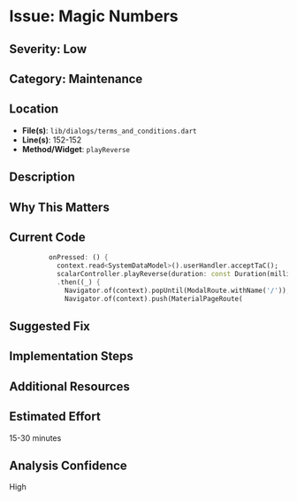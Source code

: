 # Issue: Magic Numbers

## Severity: Low

## Category: Maintenance

## Location
- **File(s)**: `lib/dialogs/terms_and_conditions.dart`
- **Line(s)**: 152-152
- **Method/Widget**: `playReverse`

## Description


## Why This Matters


## Current Code
```dart
          onPressed: () {
            context.read<SystemDataModel>().userHandler.acceptTaC();
            scalarController.playReverse(duration: const Duration(milliseconds:  300))
            .then((_) {
              Navigator.of(context).popUntil(ModalRoute.withName('/'));
              Navigator.of(context).push(MaterialPageRoute(
```

## Suggested Fix


## Implementation Steps


## Additional Resources


## Estimated Effort
15-30 minutes

## Analysis Confidence
High
